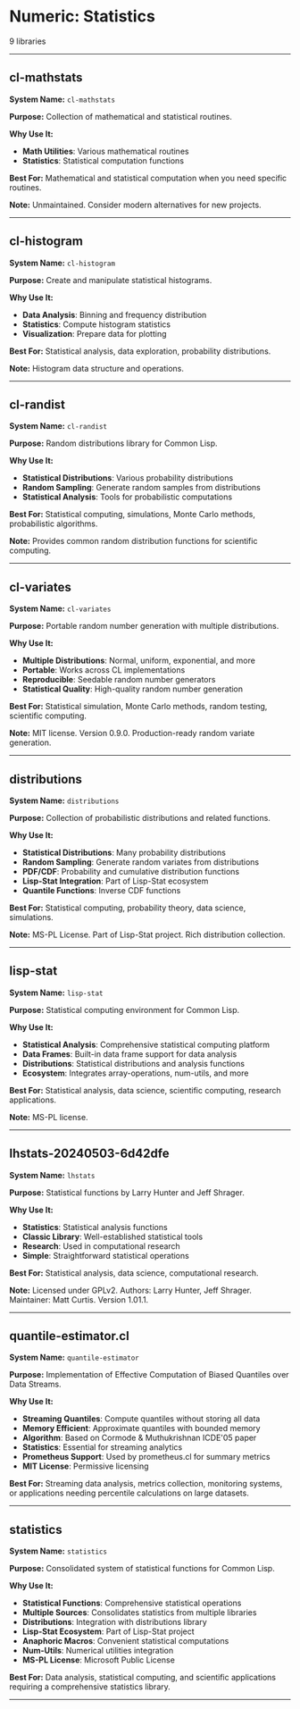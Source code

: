 # Numeric: Statistics

9 libraries

---

## cl-mathstats

**System Name:** `cl-mathstats`

**Purpose:** Collection of mathematical and statistical routines.

**Why Use It:**
- **Math Utilities**: Various mathematical routines
- **Statistics**: Statistical computation functions

**Best For:** Mathematical and statistical computation when you need specific routines.

**Note:** Unmaintained. Consider modern alternatives for new projects.

---


## cl-histogram

**System Name:** `cl-histogram`

**Purpose:** Create and manipulate statistical histograms.

**Why Use It:**
- **Data Analysis**: Binning and frequency distribution
- **Statistics**: Compute histogram statistics
- **Visualization**: Prepare data for plotting

**Best For:** Statistical analysis, data exploration, probability distributions.

**Note:** Histogram data structure and operations.

---


## cl-randist

**System Name:** `cl-randist`

**Purpose:** Random distributions library for Common Lisp.

**Why Use It:**
- **Statistical Distributions**: Various probability distributions
- **Random Sampling**: Generate random samples from distributions
- **Statistical Analysis**: Tools for probabilistic computations

**Best For:** Statistical computing, simulations, Monte Carlo methods, probabilistic algorithms.

**Note:** Provides common random distribution functions for scientific computing.

---


## cl-variates

**System Name:** `cl-variates`

**Purpose:** Portable random number generation with multiple distributions.

**Why Use It:**
- **Multiple Distributions**: Normal, uniform, exponential, and more
- **Portable**: Works across CL implementations
- **Reproducible**: Seedable random number generators
- **Statistical Quality**: High-quality random number generation

**Best For:** Statistical simulation, Monte Carlo methods, random testing, scientific computing.

**Note:** MIT license. Version 0.9.0. Production-ready random variate generation.

---


## distributions

**System Name:** `distributions`

**Purpose:** Collection of probabilistic distributions and related functions.

**Why Use It:**
- **Statistical Distributions**: Many probability distributions
- **Random Sampling**: Generate random variates from distributions
- **PDF/CDF**: Probability and cumulative distribution functions
- **Lisp-Stat Integration**: Part of Lisp-Stat ecosystem
- **Quantile Functions**: Inverse CDF functions

**Best For:** Statistical computing, probability theory, data science, simulations.

**Note:** MS-PL License. Part of Lisp-Stat project. Rich distribution collection.

---


## lisp-stat

**System Name:** `lisp-stat`

**Purpose:** Statistical computing environment for Common Lisp.

**Why Use It:**
- **Statistical Analysis**: Comprehensive statistical computing platform
- **Data Frames**: Built-in data frame support for data analysis
- **Distributions**: Statistical distributions and analysis functions
- **Ecosystem**: Integrates array-operations, num-utils, and more

**Best For:** Statistical analysis, data science, scientific computing, research applications.

**Note:** MS-PL license.

---


## lhstats-20240503-6d42dfe

**System Name:** `lhstats`

**Purpose:** Statistical functions by Larry Hunter and Jeff Shrager.

**Why Use It:**
- **Statistics**: Statistical analysis functions
- **Classic Library**: Well-established statistical tools
- **Research**: Used in computational research
- **Simple**: Straightforward statistical operations

**Best For:** Statistical analysis, data science, computational research.

**Note:** Licensed under GPLv2. Authors: Larry Hunter, Jeff Shrager. Maintainer: Matt Curtis. Version 1.01.1.

---


## quantile-estimator.cl

**System Name:** `quantile-estimator`

**Purpose:** Implementation of Effective Computation of Biased Quantiles over Data Streams.

**Why Use It:**
- **Streaming Quantiles**: Compute quantiles without storing all data
- **Memory Efficient**: Approximate quantiles with bounded memory
- **Algorithm**: Based on Cormode & Muthukrishnan ICDE'05 paper
- **Statistics**: Essential for streaming analytics
- **Prometheus Support**: Used by prometheus.cl for summary metrics
- **MIT License**: Permissive licensing

**Best For:** Streaming data analysis, metrics collection, monitoring systems, or applications needing percentile calculations on large datasets.

---


## statistics

**System Name:** `statistics`

**Purpose:** Consolidated system of statistical functions for Common Lisp.

**Why Use It:**
- **Statistical Functions**: Comprehensive statistical operations
- **Multiple Sources**: Consolidates statistics from multiple libraries
- **Distributions**: Integration with distributions library
- **Lisp-Stat Ecosystem**: Part of Lisp-Stat project
- **Anaphoric Macros**: Convenient statistical computations
- **Num-Utils**: Numerical utilities integration
- **MS-PL License**: Microsoft Public License

**Best For:** Data analysis, statistical computing, and scientific applications requiring a comprehensive statistics library.

---


